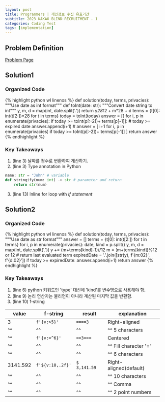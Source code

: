 ```yaml
---
layout: post
title: Programmers | 개인정보 수집 유효기간
subtitle: 2023 KAKAO BLIND RECRUITMENT - 1
categories: Coding Test
tags: [implementation]
---
```



## Problem Definition
[Problem Page](https://school.programmers.co.kr/learn/courses/30/lessons/150370)


## Solution1
### Organized Code
{% highlight python wl linenos %}
def solution(today, terms, privacies):
    """Use date as int format"""
    def toInt(date: str):
        """Convert date string to int"""
        y, m, d = map(int, date.split('.'))
        return y*28*12 + m*28 + d
    terms = {t[0]: int(t[2:])*28 for t in terms}
    today = toInt(today)
    answer = []
    for i, p in enumerate(privacies):
        if today >= toInt(p[:-2])+ terms[p[-1]]: # today >= expired date
            answer.append(i+1)
    # answer = [ i+1 for i, p in enumerate(privacies) if today >= toInt(p[:-2])+ terms[p[-1]] ]
    return answer
{% endhighlight %}
### Key Takeaways
<!-- 1. (line 3) Use date as int format for easy calculation
2. (line 3) Type annotation in Python (variable or fucntion return) -->
1. (line 3) 날짜를 정수로 변환하여 계산하기.
2. (line 3) Type annotation in Python
```python
name: str = "John" # variable
def stringify(num: int) -> str # parameter and return
    return str(num)
```
3. (line 13) Inline for loop with *if statement*

## Solution2
### Organized Code
{% highlight python wl linenos %}
def solution(today, terms, privacies):
    """Use date as str format"""
    answer = []
    terms = {t[0]: int(t[2:]) for t in terms}
    for i, p in enumerate(privacies):
        date, kind = p.split()
        y, m, d = map(int, date.split('.'))
        y += (m+terms[kind]-1)//12
        m = (m+terms[kind])%12 or 12 # return last evaluated term
        expiredDate = '.'.join([str(y), f'{m:02}', f'{d:02}'])
        if today >= expiredDate:
            answer.append(i+1)
    return answer
{% endhighlight %}

### Key Takeaways
<!-- 1. (line 6) Use variable name 'kind' instead of 'type', which is keyword in Python
2. (line 9) Logical operators return the last evaluated term, not boolean -->
1. (line 6) python 키워드인 'type' 대신에 'kind'를 변수명으로 사용해야 함.
2. (line 9) 논리 연산자는 불리언이 아니라 계산된 마지막 값을 반환함.
3. (line 10) f-string

| value | f-string | result | explanation |
| ---- | ------- | ---------- | -------- |
| 3     | `f'{v:>5}'` | `====3` | Right-aligned |
|^^|^^|^^|^^ 5 characters |
| ^^    | `f'{v:=^6}'` | `==3===` | Centered |
|^^|^^|^^|^^ Fill character '=' |
|^^|^^|^^|^^ 6 characters |
| 3141.592 | `f'${v:10,.2f}'` | `$  3,141.59` | Right-aligned(default) |
|^^|^^|^^|^^ 10 characters |
|^^|^^|^^|^^ Comma
|^^|^^|^^|^^ 2 point numbers |

<!-- ```python
```
~~~python
~~~ -->

